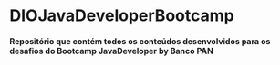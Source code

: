 # DIOJavaDeveloperBootcamp

#### Repositório que contém todos os conteúdos desenvolvidos para os desafios do Bootcamp JavaDeveloper by Banco PAN
